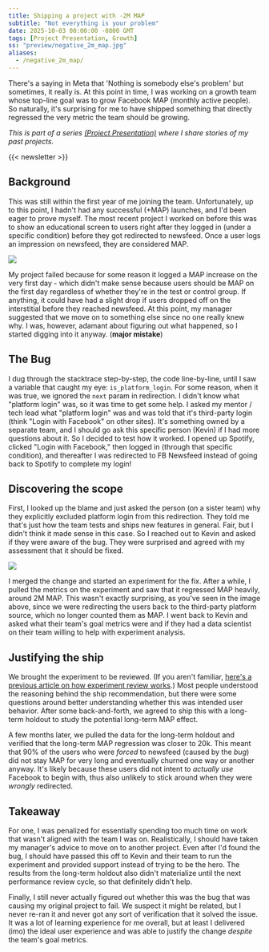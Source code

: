 ```yaml
---
title: Shipping a project with -2M MAP
subtitle: "Not everything is your problem"
date: 2025-10-03 00:00:00 -0800 GMT
tags: [Project Presentation, Growth]
ss: "preview/negative_2m_map.jpg"
aliases:
  - /negative_2m_map/
---
```


There's a saying in Meta that 'Nothing is somebody else's problem' but sometimes, it really is. At this point in time, I was working on a growth team whose top-line goal was to grow Facebook MAP (monthly active people). So naturally, it's surprising for me to have shipped something that directly regressed the very metric the team should be growing.

_This is part of a series [(Project Presentation)](/blog/project-presentation/) where I share stories of my past projects._

{{< newsletter >}}

## Background

This was still within the first year of me joining the team. Unfortunately, up to this point, I hadn't had any successful (+MAP) launches, and I'd been eager to prove myself. The most recent project I worked on before this was to show an educational screen to users right after they logged in (under a specific condition) before they got redirected to newsfeed. Once a user logs an impression on newsfeed, they are considered MAP.

![](/blog/img/negative_2m_map_1.png)

My project failed because for some reason it logged a MAP increase on the very first day - which didn't make sense because users should be MAP on the first day regardless of whether they're in the test or control group. If anything, it could have had a slight drop if users dropped off on the interstitial before they reached newsfeed. At this point, my manager suggested that we move on to something else since no one really knew why. I was, however, adamant about figuring out what happened, so I started digging into it anyway. (**major mistake**)

## The Bug

I dug through the stacktrace step-by-step, the code line-by-line, until I saw a variable that caught my eye: `is_platform_login`. For some reason, when it was true, we ignored the `next` param in redirection. I didn't know what "platform login" was, so it was time to get some help. I asked my mentor / tech lead what "platform login" was and was told that it's third-party login (think "Login with Facebook" on other sites). It's something owned by a separate team, and I should go ask this specific person (Kevin) if I had more questions about it. So I decided to test how it worked. I opened up Spotify, clicked "Login with Facebook," then logged in (through that specific condition), and thereafter I was redirected to FB Newsfeed instead of going back to Spotify to complete my login!

## Discovering the scope

First, I looked up the blame and just asked the person (on a sister team) why they explicitly excluded platform login from this redirection. They told me that's just how the team tests and ships new features in general. Fair, but I didn't think it made sense in this case. So I reached out to Kevin and asked if they were aware of the bug. They were surprised and agreed with my assessment that it should be fixed.

![](/blog/img/negative_2m_map_2.png)

I merged the change and started an experiment for the fix. After a while, I pulled the metrics on the experiment and saw that it regressed MAP heavily, around 2M MAP. This wasn't exactly surprising, as you've seen in the image above, since we were redirecting the users back to the third-party platform source, which no longer counted them as MAP. I went back to Kevin and asked what their team's goal metrics were and if they had a data scientist on their team willing to help with experiment analysis.

## Justifying the ship

We brought the experiment to be reviewed. (If you aren't familiar, [here's a previous article on how experiment review works](/blog/2025-06-27-experiment-review-process/).) Most people understood the reasoning behind the ship recommendation, but there were some questions around better understanding whether this was intended user behavior. After some back-and-forth, we agreed to ship this with a long-term holdout to study the potential long-term MAP effect.

A few months later, we pulled the data for the long-term holdout and verified that the long-term MAP regression was closer to 20k. This meant that 90% of the users who were _forced_ to newsfeed (caused by the _bug_) did not stay MAP for very long and eventually churned one way or another anyway. It's likely because these users did not intent to _actually use_ Facebook to begin with, thus also unlikely to stick around when they were _wrongly_ redirected.

## Takeaway

For one, I was penalized for essentially spending too much time on work that wasn't aligned with the team I was on. Realistically, I should have taken my manager's advice to move on to another project. Even after I'd found the bug, I should have passed this off to Kevin and their team to run the experiment and provided support instead of trying to be the hero. The results from the long-term holdout also didn't materialize until the next performance review cycle, so that definitely didn't help.

Finally, I still never actually figured out whether this was the bug that was causing my original project to fail. We suspect it might be related, but I never re-ran it and never got any sort of verification that it solved the issue. It was a lot of learning experience for me overall, but at least I delivered (imo) the ideal user experience and was able to justify the change _despite_ the team's goal metrics.